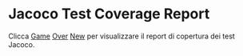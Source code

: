 # Jacoco Test Coverage Report

Clicca <a href="https://GameOverNew/coverage/index.html" style="text-transform: uppercase;">G</a><a href="https://GameOverNew/coverage/index.html">ame</a> <a href="https://GameOverNew/coverage/index.html" style="text-transform: uppercase;">O</a><a href="https://GameOverNew/coverage/index.html">ver</a> <a href="https://GameOverNew/coverage/index.html" style="text-transform: uppercase;">N</a><a href="https://GameOverNew/coverage/index.html">ew</a> per visualizzare il report di copertura dei test Jacoco.
